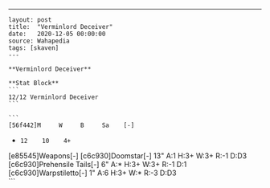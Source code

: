---
    layout: post
    title:  "Verminlord Deceiver"
    date:   2020-12-05 00:00:00
    source: Wahapedia
    tags: [skaven]
    ---
    
    **Verminlord Deceiver**
    
    **Stat Block**
    ```
    12/12 Verminlord Deceiver
    ```
    
    ```
    [56f442]M     W     B     Sa    [-]
*     12    10    4+    
[e85545]Weapons[-]
[c6c930]Doomstar[-]
13"    A:1    H:3+   W:3+   R:-1   D:D3  
[c6c930]Prehensile Tails[-]
6"     A:*    H:3+   W:3+   R:-1   D:1   
[c6c930]Warpstiletto[-]
1"     A:6    H:3+   W:*    R:-3   D:D3  
    ```
    
    
    